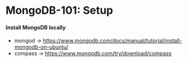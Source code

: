 # MongoDB-101: Setup

#### Install MongoDB locally
- mongod -> https://www.mongodb.com/docs/manual/tutorial/install-mongodb-on-ubuntu/
- compass -> https://www.mongodb.com/try/download/compass